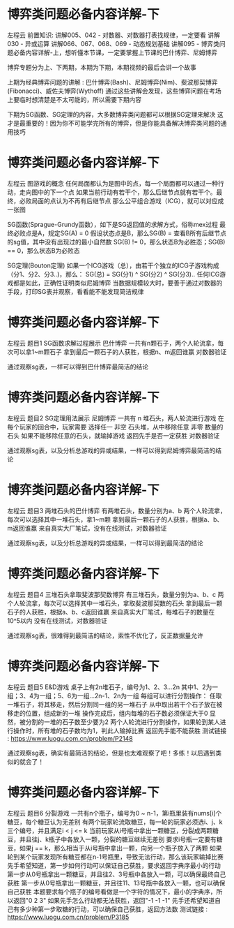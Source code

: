 <!-- Slide number: 1 -->
# 博弈类问题必备内容详解-下
左程云
前置知识:
讲解005、042 - 对数器、对数器打表找规律，一定要看
讲解030 - 异或运算
讲解066、067、068、069 - 动态规划基础
讲解095 - 博弈类问题必备内容详解-上，想听懂本节课，一定要掌握上节课的巴什博弈、尼姆博弈

博弈专题分为上、下两期，本期为下期，本期视频的最后会讲一个故事

上期为经典博弈问题的讲解 :
巴什博弈(Bash)、尼姆博弈(Nim)、斐波那契博弈(Fibonacci)、威佐夫博弈(Wythoff)
通过这些讲解会发现，这些博弈问题在考场上要临时想清楚是不太可能的，所以需要下期内容

下期为SG函数、SG定理的内容，大多数博弈类问题都可以根据SG定理来解决
这才是最重要的！因为你不可能学完所有的博弈，但是你能具备解决博弈类问题的通用技巧

<!-- Slide number: 2 -->
# 博弈类问题必备内容详解-下
左程云
图游戏的概念
任何局面都认为是图中的点，每一个局面都可以通过一种行动，走向图中的下一个点
如果当前行动有若干个，那么后继节点就有若干个。最终，必败局面的点认为不再有后继节点
那么公平组合游戏（ICG），就可以对应成一张图

SG函数(Sprague-Grundy函数），如下是SG返回值的求解方式，俗称mex过程
最终必败点是A，规定SG(A) = 0
假设状态点是B，那么SG(B) = 查看B所有后继节点的sg值，其中没有出现过的最小自然数
SG(B) != 0，那么状态B为必胜态；SG(B) == 0，那么状态B为必败态

SG定理(Bouton定理)
如果一个ICG游戏（总），由若干个独立的ICG子游戏构成（分1、分2、分3..)，那么：
SG(总) = SG(分1) ^ SG(分2) ^ SG(分3)..  任何ICG游戏都是如此，正确性证明类似尼姆博弈
当数据规模较大时，要善于通过对数器的手段，打印SG表并观察，看看能不能发现简洁规律

<!-- Slide number: 3 -->
# 博弈类问题必备内容详解-下
左程云
题目1
SG函数求解过程展示
巴什博弈
一共有n颗石子，两个人轮流拿，每次可以拿1~m颗石子
拿到最后一颗石子的人获胜，根据n、m返回谁赢
对数器验证

通过观察sg表，一样可以得到巴什博弈最简洁的结论

<!-- Slide number: 4 -->
# 博弈类问题必备内容详解-下
左程云
题目2
SG定理用法展示
尼姆博弈
一共有 n 堆石头，两人轮流进行游戏
在每个玩家的回合中，玩家需要 选择任一 非空 石头堆，从中移除任意 非零 数量的石头
如果不能移除任意的石头，就输掉游戏
返回先手是否一定获胜
对数器验证

通过观察sg表，以及分析总游戏的异或结果，一样可以得到尼姆博弈最简洁的结论

<!-- Slide number: 5 -->
# 博弈类问题必备内容详解-下
左程云
题目3
两堆石头的巴什博弈
有两堆石头，数量分别为a、b
两个人轮流拿，每次可以选择其中一堆石头，拿1~m颗
拿到最后一颗石子的人获胜，根据a、b、m返回谁赢
来自真实大厂笔试，没有在线测试，对数器验证

通过观察sg表，以及分析总游戏的异或结果，一样可以得到最简洁的结论

<!-- Slide number: 6 -->
# 博弈类问题必备内容详解-下
左程云
题目4
三堆石头拿取斐波那契数博弈
有三堆石头，数量分别为a、b、c
两个人轮流拿，每次可以选择其中一堆石头，拿取斐波那契数的石头
拿到最后一颗石子的人获胜，根据a、b、c返回谁赢
来自真实大厂笔试，每堆石子的数量在10^5以内
没有在线测试，对数器验证

通过观察sg表，很难得到最简洁的结论，索性不优化了，反正数据量允许

<!-- Slide number: 7 -->
# 博弈类问题必备内容详解-下
左程云
题目5
E&D游戏
桌子上有2n堆石子，编号为1、2、3...2n
其中1、2为一组；3、4为一组；5、6为一组...2n-1、2n为一组
每组可以进行分割操作：
任取一堆石子，将其移走，然后分割同一组的另一堆石子
从中取出若干个石子放在被移走的位置，组成新的一堆
操作完成后，组内每堆的石子数必须保证大于0
显然，被分割的一堆的石子数至少要为2
两个人轮流进行分割操作，如果轮到某人进行操作时，所有堆的石子数均为1，判此人输掉比赛
返回先手能不能获胜
测试链接 : https://www.luogu.com.cn/problem/P2148

通过观察sg表，确实有最简洁的结论，但是也太难观察了吧！多练！以后遇到类似的就会了！

<!-- Slide number: 8 -->
# 博弈类问题必备内容详解-下
左程云
题目6
分裂游戏
一共有n个瓶子，编号为0 ~ n-1，第i瓶里装有nums[i]个糖豆，每个糖豆认为无差别
有两个玩家轮流取糖豆，每一轮的玩家必须选i、j、k三个编号，并且满足i < j <= k
当前玩家从i号瓶中拿出一颗糖豆，分裂成两颗糖豆，并且往j、k瓶子中各放入一颗，分裂的糖豆继续无差别
要求i号瓶一定要有糖豆，如果j == k，那么相当于从i号瓶中拿出一颗，向另一个瓶子放入了两颗
如果轮到某个玩家发现所有糖豆都在n-1号瓶里，导致无法行动，那么该玩家输掉比赛
先手希望知道，第一步如何行动可以保证自己获胜，要求返回字典序最小的行动
第一步从0号瓶拿出一颗糖豆，并且往2、3号瓶中各放入一颗，可以确保最终自己获胜
第一步从0号瓶拿出一颗糖豆，并且往11、13号瓶中各放入一颗，也可以确保自己获胜
本题要求每个瓶子的编号看做是一个字符的情况下，最小的字典序，所以返回"0 2 3"
如果先手怎么行动都无法获胜，返回"-1 -1 -1"
先手还希望知道自己有多少种第一步取糖的行动，可以确保自己获胜，返回方法数
测试链接 : https://www.luogu.com.cn/problem/P3185